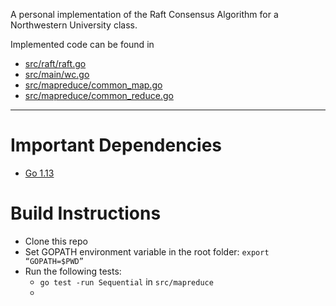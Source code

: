 A personal implementation of the Raft Consensus Algorithm for a Northwestern University class.

Implemented code can be found in
* [src/raft/raft.go](https://github.com/Faraaz-Beyabani/NU-Raft-Consensus/blob/master/src/raft/raft.go)
* [src/main/wc.go](https://github.com/Faraaz-Beyabani/NU-Raft-Consensus/blob/master/src/main/wc.go)
* [src/mapreduce/common_map.go](https://github.com/Faraaz-Beyabani/NU-Raft-Consensus/blob/master/src/mapreduce/common_map.go)
* [src/mapreduce/common_reduce.go](https://github.com/Faraaz-Beyabani/NU-Raft-Consensus/blob/master/src/mapreduce/common_reduce.go)

---

# Important Dependencies
* [Go 1.13](https://golang.org/dl/)

# Build Instructions
* Clone this repo
* Set GOPATH environment variable in the root folder: `export “GOPATH=$PWD”`
* Run the following tests:
  * `go test -run Sequential` in `src/mapreduce`
  * 
